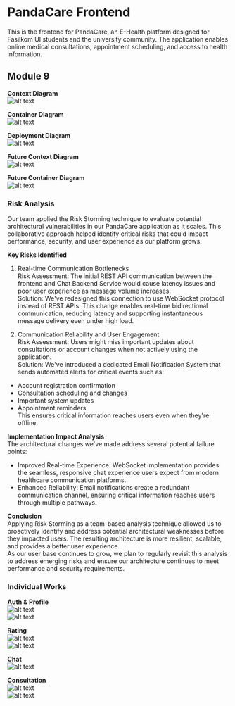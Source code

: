 # PandaCare Frontend

This is the frontend for PandaCare, an E-Health platform designed for Fasilkom UI students and the university community. The application enables online medical consultations, appointment scheduling, and access to health information.

## Module 9  
**Context Diagram**  
![alt text](public/readme/1.png)  

**Container Diagram**    
![alt text](public/readme/2.png)  

**Deployment Diagram**    
![alt text](public/readme/3.png)  

**Future Context Diagram**  
![alt text](public/readme/4.png)  

**Future  Container Diagram**  
![alt text](public/readme/5.png)  

### Risk Analysis
Our team applied the Risk Storming technique to evaluate potential architectural vulnerabilities in our PandaCare application as it scales. This collaborative approach helped identify critical risks that could impact performance, security, and user experience as our platform grows.   

**Key Risks Identified**

1. Real-time Communication Bottlenecks  
Risk Assessment: The initial REST API communication between the frontend and Chat Backend Service would cause latency issues and poor user experience as message volume increases.  
Solution: We've redesigned this connection to use WebSocket protocol instead of REST APIs. This change enables real-time bidirectional  communication, reducing latency and supporting instantaneous message delivery even under high load.  

2. Communication Reliability and User Engagement  
Risk Assessment: Users might miss important updates about consultations or account changes when not actively using the application.  
Solution: We've introduced a dedicated Email Notification System that sends automated alerts for critical events such as:   
- Account registration confirmation  
- Consultation scheduling and changes  
- Important system updates  
- Appointment reminders  
This ensures critical information reaches users even when they're offline.

**Implementation Impact Analysis**  
The architectural changes we've made address several potential failure points:
- Improved Real-time Experience: WebSocket implementation provides the seamless, responsive chat experience users expect from modern healthcare communication platforms.  
- Enhanced Reliability: Email notifications create a redundant communication channel, ensuring critical information reaches users through multiple pathways.  

**Conclusion**  
Applying Risk Storming as a team-based analysis technique allowed us to proactively identify and address potential architectural weaknesses before they impacted users. The resulting architecture is more resilient, scalable, and provides a better user experience.  
As our user base continues to grow, we plan to regularly revisit this analysis to address emerging risks and ensure our architecture continues to meet performance and security requirements.  

### Individual Works  

**Auth & Profile**  
![alt text](public/readme/messageImage_1747403676488.jpg)   
![alt text](public/readme/messageImage_1747403683901.jpg)    

**Rating**  
![alt text](public/readme/6.drawio.png)  
![alt text](public/readme/7.drawio.png)  

**Chat**  
![alt text](public/readme/chat1.jpg)  

**Consultation**  
![alt text](public/readme/konsul1.jpg)  
![alt text](public/readme/konsul2.jpg)